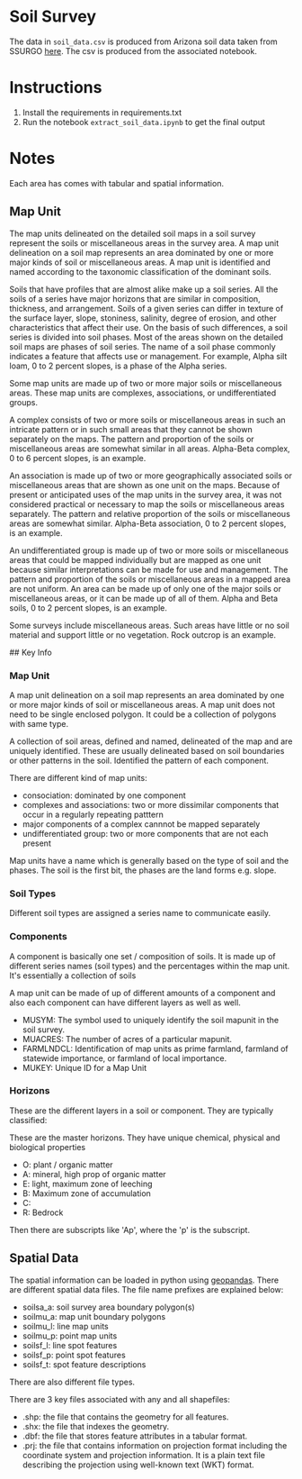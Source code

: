 # Soil Survey
The data in `soil_data.csv` is produced from Arizona soil data taken from SSURGO [here](https://websoilsurvey.nrcs.usda.gov/app/WebSoilSurvey.aspx). The csv is produced from the associated notebook.


# Instructions
1. Install the requirements in requirements.txt
2. Run the notebook `extract_soil_data.ipynb` to get the final output

# Notes
Each area has comes with tabular and spatial information. 


## Map Unit
The map units delineated on the detailed soil maps in a soil survey represent the soils or miscellaneous areas in the survey area. A map unit delineation on a soil map represents an area dominated by one or more major kinds of soil or miscellaneous areas. A map unit is identified and named according to the taxonomic classification of the dominant soils.

Soils that have profiles that are almost alike make up a soil series. All the soils of a series have major horizons that are similar in composition, thickness, and arrangement. Soils of a given series can differ in texture of the surface layer, slope, stoniness, salinity, degree of erosion, and other characteristics that affect their use. On the basis of such differences, a soil series is divided into soil phases. Most of the areas shown on the detailed soil maps are phases of soil series. The name of a soil phase commonly indicates a feature that affects use or management. For example, Alpha silt loam, 0 to 2 percent slopes, is a phase of the Alpha series.

Some map units are made up of two or more major soils or miscellaneous areas. These map units are complexes, associations, or undifferentiated groups.

A complex consists of two or more soils or miscellaneous areas in such an intricate pattern or in such small areas that they cannot be shown separately on the maps. The pattern and proportion of the soils or miscellaneous areas are somewhat similar in all areas. Alpha-Beta complex, 0 to 6 percent slopes, is an example.

An association is made up of two or more geographically associated soils or miscellaneous areas that are shown as one unit on the maps. Because of present or anticipated uses of the map units in the survey area, it was not considered practical or necessary to map the soils or miscellaneous areas separately. The pattern and relative proportion of the soils or miscellaneous areas are somewhat similar. Alpha-Beta association, 0 to 2 percent slopes, is an example.

An undifferentiated group is made up of two or more soils or miscellaneous areas that could be mapped individually but are mapped as one unit because similar interpretations can be made for use and management. The pattern and proportion of the soils or miscellaneous areas in a mapped area are not uniform. An area can be made up of only one of the major soils or miscellaneous areas, or it can be made up of all of them. Alpha and Beta soils, 0 to 2 percent slopes, is an example.

Some surveys include miscellaneous areas. Such areas have little or no soil material and support little or no vegetation. Rock outcrop is an example.


## Key Info

### Map Unit
A map unit delineation on a soil map represents an area dominated by one or more major kinds of soil or miscellaneous areas. A map unit does not need to be single enclosed polygon. It could be a collection of polygons with same type.

A collection of soil areas, defined and named, delineated of the map and are uniquely identified. These are usually delineated based on soil boundaries or other patterns in the soil. Identified the pattern of each component. 

There are different kind of map units:
- consociation: dominated by one component
- complexes and associations: two or more dissimilar components that occur in a regularly repeating patttern
- major components of a complex cannnot be mapped separately
- undifferentiated group: two or more components that are not each present 

Map units have a name which is generally based on the type of soil and the phases. The soil is the first bit, the phases are the land forms e.g. slope.

### Soil Types
Different soil types are assigned a series name to communicate easily.


### Components
A component is basically one set / composition of soils. It is made up of different series names (soil types) and the percentages within the map unit. It's essentially a collection of soils
 
A map unit can be made of up of different amounts of a component and also each component can have different layers as well as well.


- MUSYM: The symbol used to uniquely identify the soil mapunit in the soil survey.
- MUACRES: The number of acres of a particular mapunit.
- FARMLNDCL: Identification of map units as prime farmland, farmland of statewide importance, or farmland of local importance.
- MUKEY: Unique ID for a Map Unit


### Horizons
These are the different layers in a soil or component. They are typically classified:

These are the master horizons. They have unique chemical, physical and biological properties

- O: plant / organic matter
- A: mineral, high prop of organic matter
- E: light, maximum zone of leeching
- B: Maximum zone of accumulation
- C: 
- R: Bedrock

Then there are subscripts like 'Ap', where the 'p' is the subscript.



## Spatial Data
The spatial information can be loaded in python using [geopandas](https://geopandas.org/en/stable/index.html). There are different spatial data files. The file name prefixes are explained below:

- soilsa_a: soil survey area boundary polygon(s)
- soilmu_a: map unit boundary polygons
- soilmu_l: line map units
- soilmu_p: point map units
- soilsf_l: line spot features
- soilsf_p: point spot features
- soilsf_t: spot feature descriptions

There are also different file types. 

There are 3 key files associated with any and all shapefiles:
- .shp: the file that contains the geometry for all features.
- .shx: the file that indexes the geometry.
- .dbf: the file that stores feature attributes in a tabular format.
- .prj: the file that contains information on projection format including the coordinate system and projection information. It is a plain text file describing the projection using well-known text (WKT) format.